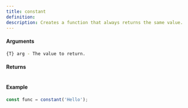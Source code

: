 ```yaml
---
title: constant
definition: 
description: Creates a function that always returns the same value.
---
```



#### Arguments


```bash
{T} arg - The value to return.
```


#### Returns


```bash

```


#### Example


```ts
const func = constant('Hello');
```